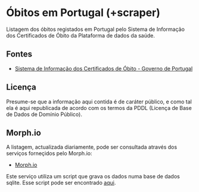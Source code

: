 Óbitos em Portugal (+scraper)
===================

Listagem dos óbitos registados em Portugal pelo Sistema de Informação dos Certificados de Óbito da Plataforma de dados da saúde.


## Fontes

  * [Sistema de Informação dos Certificados de Óbito - Governo de Portugal](https://servicos.min-saude.pt/sico/faces/estatisticas.jsp)
 

##  Licença

Presume-se que a informação aqui contida é de caráter público, e como tal ela é aqui republicada de acordo com os termos da PDDL (Licença de Base de Dados de Domínio Público).

## Morph.io

A listagem, actualizada diariamente, pode ser consultada através dos serviços forneçidos pelo Morph.io:

  * [Morph.io](https://api.morph.io/TMMV/obitos_em_portugal_morphio/data.json?key=lER59PqrGuk1%2F46quHIE&query=select%20*%20from%20%27data%27)

Este serviço utiliza um script que grava os dados numa base de dados sqlite. Esse script pode ser encontrado [aqui](https://github.com/TMMV/obitos_em_portugal_morphio).
